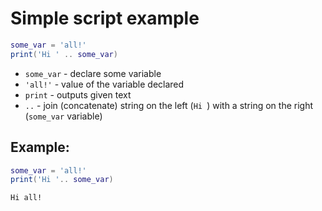 # Simple script example

```lua
some_var = 'all!'
print('Hi ' .. some_var)
```

- `some_var` - declare some variable
- `'all!'` - value of the variable declared
- `print` - outputs given text 
- `..` - join (concatenate) string on the left (`Hi `) with a string on the right (`some_var` variable)

## Example: 
```lua
some_var = 'all!'
print('Hi '.. some_var)
```
```
Hi all!

```

